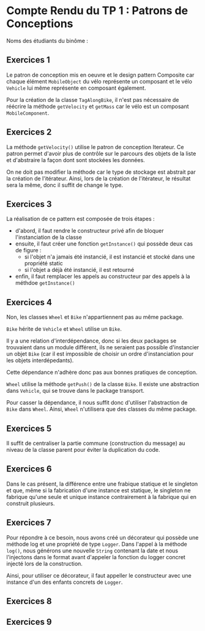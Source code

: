 # Compte Rendu du TP 1 : Patrons de Conceptions

Noms des étudiants du binôme :

## Exercices 1
Le patron de conception mis en oeuvre et le design pattern Composite car chaque élément `MobileObject` du vélo représente un composant et le vélo `Vehicle` lui même représente en composant également.

Pour la création de la classe `TagAlongBike`, il n'est pas nécessaire de réécrire la méthode `getVelocity` et `getMass` car le vélo est un composant `MobileComponent`.

## Exercices 2
La méthode `getVelocity()` utilise le patron de conception Iterateur. Ce patron permet d'avoir plus de contrôle sur le parcours des objets de la liste et d'abstraire la façon dont sont stockées les données.

On ne doit pas modifier la méthode car le type de stockage est abstrait par la création de l'itérateur. Ainsi, lors de la création de l'itérateur, le résultat sera la même, donc il suffit de change le type.

## Exercices 3

La réalisation de ce pattern est composée de trois étapes :
- d'abord, il faut rendre le constructeur privé afin de bloquer l'instanciation de la classe
- ensuite, il faut créer une fonction `getInstance()` qui possède deux cas de figure :
    - si l'objet n'a jamais été instancié, il est instancié et stocké dans une propriété static
    - si l'objet a déjà été instancié, il est retourné
- enfin, il faut remplacer les appels au constructeur par des appels à la méthdoe `getInstance()`

## Exercices 4

Non, les classes `Wheel` et `Bike` n'appartiennent pas au même package.

`Bike` hérite de `Vehicle` et `Wheel` utilise un `Bike`. 

Il y a une relation d'interdépendance, donc si les deux packages se trouvaient dans un module différent, ils ne seraient pas possible d'instancier un objet `Bike` (car il est impossible de choisir un ordre d'instanciation pour les objets interdépedants).

Cette dépendance n'adhère donc pas aux bonnes pratiques de conception.

`Wheel` utilise la méthode `getPush()` de la classe `Bike`. Il existe une abstraction dans `Vehicle`, qui se trouve dans le package transport.

Pour casser la dépendance, il nous suffit donc d'utiliser l'abstraction de `Bike` dans `Wheel`. Ainsi, `Wheel` n'utilisera que des classes du même package.

## Exercices 5

Il suffit de centraliser la partie commune (construction du message) au niveau de la classe parent pour éviter la duplication du code.

## Exercices 6

Dans le cas présent, la différence entre une frabique statique et le singleton et que, même si la fabrication d'une instance est statique, le singleton ne fabrique qu'une seule et unique instance contrairement à la fabrique qui en construit plusieurs.

## Exercices 7

Pour répondre à ce besoin, nous avons créé un décorateur qui possède une méthode log et une propriété de type `Logger`. Dans l'appel à la méthode `log()`, nous générons une nouvelle `String` contenant la date et nous l'injectons dans le format avant d'appeler la fonction du logger concret injecté lors de la construction.

Ainsi, pour utiliser ce décorateur, il faut appeller le constructeur avec une instance d'un des enfants concrets de `Logger`.

## Exercices 8

## Exercices 9
